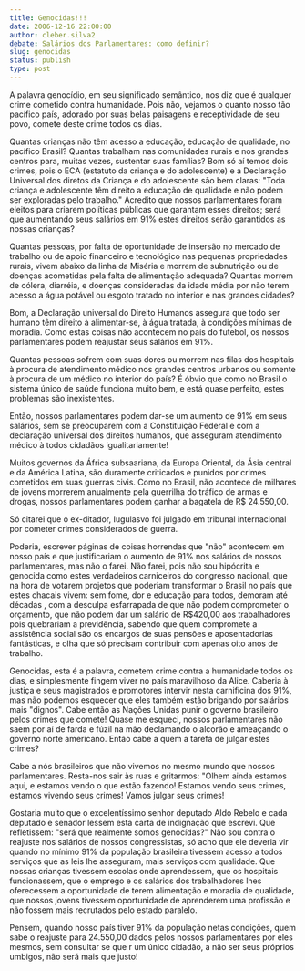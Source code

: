 ```yaml
---
title: Genocidas!!!
date: 2006-12-16 22:00:00
author: cleber.silva2
debate: Salários dos Parlamentares: como definir?
slug: genocidas
status: publish 
type: post
---
```


A palavra genocídio, em seu significado semântico, nos diz que é qualquer crime cometido contra humanidade. Pois não, vejamos o quanto nosso tão pacífico país, adorado por suas belas paisagens e receptividade de seu povo, comete deste crime todos os dias.  

 Quantas crianças não têm acesso a educação, educação de qualidade, no pacífico Brasil? Quantas trabalham nas comunidades rurais e nos grandes centros para, muitas vezes, sustentar suas famílias? Bom só aí temos dois crimes, pois o ECA (estatuto da criança e do adolescente) e a Declaração Universal dos diretos da Criança e do adolescente são bem claras: "Toda criança e adolescente têm direito a educação de qualidade e não podem ser exploradas pelo trabalho." Acredito que nossos parlamentares foram eleitos para criarem políticas públicas que garantam esses direitos; será que aumentando seus salários em 91% estes direitos serão garantidos as nossas crianças?  

 Quantas pessoas, por falta de oportunidade de insersão no mercado de trabalho ou de apoio financeiro e tecnológico nas pequenas propriedades rurais, vivem abaixo da linha da Miséria e morrem de subnutrição ou de doenças acometidas pela falta de alimentação adequada? Quantas morrem de cólera, diarréia, e doenças consideradas da idade média por não terem acesso a água potável ou esgoto tratado no interior e nas grandes cidades?  

Bom, a Declaração universal do Direito Humanos assegura que todo ser humano têm direito à alimentar-se, à água tratada, à condições mínimas de moradia. Como estas coisas não acontecem no país do futebol, os nossos parlamentares podem reajustar seus salários em 91%.  

 Quantas pessoas sofrem com suas dores ou morrem nas filas dos hospitais à procura de atendimento médico nos grandes centros urbanos ou somente à procura de um médico no interior do país? É óbvio que como no Brasil o sistema único de saúde funciona muito bem, e está quase perfeito, estes problemas são inexistentes.  

 Então, nossos parlamentares podem dar-se um aumento de 91% em seus salários, sem se preocuparem com a Constituição Federal e com a declaração universal dos direitos humanos, que asseguram atendimento médico à todos cidadãos igualitariamente!  

 Muitos governos da África subsaariana, da Europa Oriental, da Ásia central e da América Latina, são duramente criticados e punidos por crimes cometidos em suas guerras civis. Como no Brasil, não acontece de milhares de jovens morrerem anualmente pela guerrilha do tráfico de armas e drogas, nossos parlamentares podem ganhar a bagatela de R$ 24.550,00.  

 Só citarei que o ex-ditador, Iugulasvo foi julgado em tribunal internacional por cometer crimes considerados de guerra.  

Poderia, escrever páginas de coisas horrendas que "não" acontecem em nosso país e que justificariam o aumento de 91% nos salários de nossos parlamentares, mas não o farei. Não farei, pois não sou hipócrita e genocida como estes verdadeiros carniceiros do congresso nacional, que na hora de votarem projetos que poderiam transformar o Brasil no país que estes chacais vivem: sem fome, dor e educação para todos, demoram até décadas , com a desculpa esfarrapada de que não podem comprometer o orçamento, que não podem dar um salário de R$420,00 aos trabalhadores pois quebrariam a previdência, sabendo que quem compromete a assistência social são os encargos de suas pensões e aposentadorias fantásticas, e olha que só precisam contribuir com apenas oito anos de trabalho.  

 Genocidas, esta é a palavra, cometem crime contra a humanidade todos os dias, e simplesmente fingem viver no país maravilhoso da Alice. Caberia à justiça e seus magistrados e promotores intervir nesta carnificina dos 91%, mas não podemos esquecer que eles também estão brigando por salários mais "dignos". Cabe então as Nações Unidas punir o governo brasileiro pelos crimes que comete! Quase me esqueci, nossos parlamentares não saem por aí de farda e fúzil na mão declamando o alcorão e ameaçando o governo norte americano. Então cabe a quem a tarefa de julgar estes crimes?  

 Cabe a nós brasileiros que não vivemos no mesmo mundo que nossos parlamentares. Resta-nos sair às ruas e gritarmos: "Olhem ainda estamos aqui, e estamos vendo o que estão fazendo! Estamos vendo seus crimes, estamos vivendo seus crimes! Vamos julgar seus crimes!   

 Gostaria muito que o excelentíssimo senhor deputado Aldo Rebelo e cada deputado e senador lessem esta carta de indignação que escrevi. Que refletissem: "será que realmente somos genocídas?" Não sou contra o reajuste nos salários de nossos congressistas, só acho que ele deveria vir quando no mínimo 91% da população brasileira tivessem acesso a todos serviços que as leis lhe asseguram, mais serviços com qualidade. Que nossas crianças tivessem escolas onde aprendessem, que os hospitais funcionassem, que o emprego e os salários dos trabalhadores lhes oferecessem a oportunidade de terem alimentação e moradia de qualidade, que nossos jovens tivessem oportunidade de aprenderem uma profissão e não fossem mais recrutados pelo estado paralelo.  

 Pensem, quando nosso país tiver 91% da população netas condições, quem sabe o reajuste para 24.550,00 dados pelos nossos parlamentares por eles mesmos, sem consultar se que r um único cidadão, a não ser seus próprios umbigos, não será mais que justo!   

